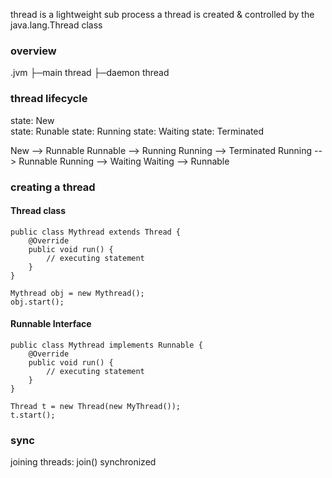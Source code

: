 thread is a lightweight sub process
a thread is created & controlled by the java.lang.Thread class

### overview
.jvm
├─main thread
├─daemon thread

### thread lifecycle
state: New  
state: Runable
state: Running
state: Waiting
state: Terminated

New --> Runnable
Runnable --> Running
Running --> Terminated
Running --> Runnable
Running --> Waiting
Waiting --> Runnable

### creating a thread
#### Thread class
```
public class Mythread extends Thread {
    @Override
    public void run() {
        // executing statement
    }
}

Mythread obj = new Mythread();
obj.start();
```
#### Runnable Interface
```
public class Mythread implements Runnable {
    @Override
    public void run() {
        // executing statement
    }
}

Thread t = new Thread(new MyThread());
t.start();
```

### sync
joining threads: join()
synchronized
